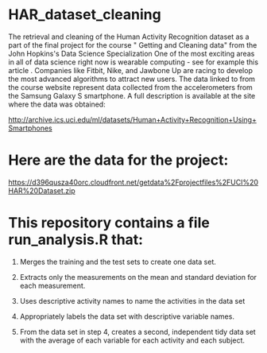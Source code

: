 # HAR_dataset_cleaning
The retrieval and cleaning of the Human Activity Recognition dataset as a part of the final project for the course " Getting and Cleaning data" from the John Hopkins's Data Science Specialization
One of the most exciting areas in all of data science right now is wearable computing - see for example this article . Companies like Fitbit, Nike, and Jawbone Up are racing to develop the most advanced algorithms to attract new users. The data linked to from the course website represent data collected from the accelerometers from the Samsung Galaxy S smartphone. A full description is available at the site where the data was obtained:

http://archive.ics.uci.edu/ml/datasets/Human+Activity+Recognition+Using+Smartphones 

# Here are the data for the project:

 https://d396qusza40orc.cloudfront.net/getdata%2Fprojectfiles%2FUCI%20HAR%20Dataset.zip  

# This repository contains a file run_analysis.R that:

  1.  Merges the training and the test sets to create one data set.

  2.  Extracts only the measurements on the mean and standard deviation for each measurement. 

  3.  Uses descriptive activity names to name the activities in the data set

  4.  Appropriately labels the data set with descriptive variable names. 

  5.  From the data set in step 4, creates a second, independent tidy data set with the average of each variable for each activity and each subject.
